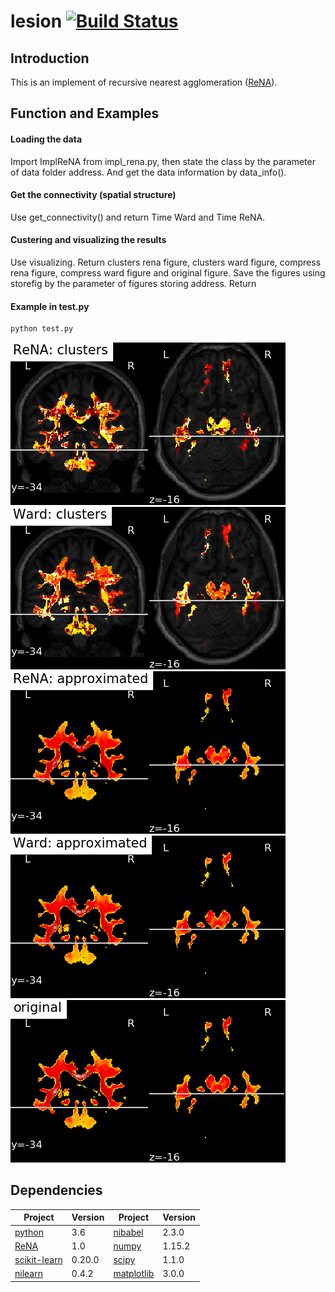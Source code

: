 # lesion  [![Build Status](https://travis-ci.com/everise/lesion.svg?branch=master)](https://travis-ci.com/everise/lesion)

## Introduction

This is an implement of recursive nearest agglomeration ([ReNA](https://github.com/ahoyosid/ReNA)).

## Function and Examples

#### Loading the data

Import ImplReNA from impl_rena.py, then state the class by the parameter of data folder address. And get the data information by data_info().

#### Get the connectivity (spatial structure)

Use get_connectivity() and return Time Ward and Time ReNA.

#### Custering and visualizing the results

Use visualizing. Return clusters rena figure, clusters ward figure, compress rena figure, compress ward figure and original figure.
Save the figures using storefig by the parameter of figures storing address. Return 

#### Example in test.py

```python
python test.py
```

![](figures/TBI_INVDD132CG0/T1/clusters_rena.png)
![](figures/TBI_INVDD132CG0/T1/clusters_ward.png)
![](figures/TBI_INVDD132CG0/T1/compress_rena.png)
![](figures/TBI_INVDD132CG0/T1/compress_ward.png)
![](figures/TBI_INVDD132CG0/T1/original.png)

## Dependencies

| Project | Version | Project | Version |
|---------|-------------|---------|-------------|
| [python]       | 3.6 | [nibabel]      | 2.3.0 |
| [ReNA]         | 1.0 | [numpy]        | 1.15.2 |
| [scikit-learn] | 0.20.0 | [scipy]        | 1.1.0 |
| [nilearn]      | 0.4.2 | [matplotlib]   | 3.0.0 |

[python]: https://www.python.org/
[ReNA]: https://github.com/ahoyosid/ReNA
[scikit-learn]: http://scikit-learn.org/stable/
[nilearn]: https://nilearn.github.io/
[nibabel]: http://nipy.org/nibabel/
[numpy]: http://www.numpy.org/
[scipy]: https://www.scipy.org/
[matplotlib]:  https://matplotlib.org/